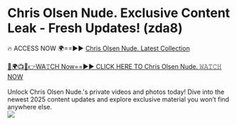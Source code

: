 # Chris Olsen Nude. Exclusive Content Leak - Fresh Updates! (zda8)

🔥 ACCESS NOW 🌍==►► <a href="https://tinyurl.com/yc657z5k" rel="nofollow">Chris Olsen Nude. Latest Collection</a>
<br><br>
[🔴🌍📺📱👉WA𝚃CH Now==►► CLICK HERE TO Chris Olsen Nude. 𝚆𝙰𝚃𝙲𝙷 NOW](https://tinyurl.com/yc657z5k)
<br><br>
Unlock Chris Olsen Nude.'s private videos and photos today! Dive into the newest 2025 content updates and explore exclusive material you won’t find anywhere else.
<br>
<a href="https://tinyurl.com/yc657z5k" rel="nofollow" data-target="animated-image.originalLink"><img src="https://camo.githubusercontent.com/8a4f000d20f83aca3bf7ec5f350d767afa0574a8a352519fd8cfa583a6f93a33/68747470733a2f2f692e696d6775722e636f6d2f644a486b345a712e676966" data-canonical-src="https://i.imgur.com/dJHk4Zq.gif" style="max-width: 100%; display: inline-block;" data-target="animated-image.originalImage"></a>
<br>
